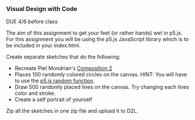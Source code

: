 ### Visual Design with Code 
DUE 4/6 before class

The aim of this assignment to get your feet (or rather hands) wet in p5.js. For this assignment you will be using the p5.js JavaScript library which is to be included in your index.html. 

Create separate sketches that do the following:
- Recreate Piet Mondrian's [Composition 2](https://www.wikiart.org/en/piet-mondrian/composition-2)
- Places 100 randomly colored circles on the canvas. HINT: You will have to use the [p5.js random function](https://p5js.org/reference/#/p5/random).
- Draw 500 randomly placed lines on the canvas. Try changing each lines color and stroke.
- Create a self portrait of yourself 

Zip all the sketches in one zip file and upload it to D2L.
